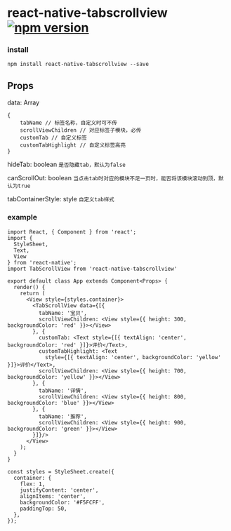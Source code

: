 # react-native-tabscrollview [![npm version](https://img.shields.io/npm/v/react-native-tabscrollview.svg?style=flat)](https://www.npmjs.com/package/react-native-tabscrollview)

### install
`npm install react-native-tabscrollview --save`

## Props
data: Array
```
{
    tabName // 标签名称，自定义时可不传
    scrollViewChildren // 对应标签子模块，必传
    customTab // 自定义标签
    customTabHighlight // 自定义标签高亮
}
```

hideTab: boolean
`是否隐藏tab，默认为false`

canScrollOut: boolean
`当点击tab时对应的模块不足一页时，能否将该模块滚动到顶，默认为true`

tabContainerStyle: style
`自定义tab样式`

### example
```
import React, { Component } from 'react';
import {
  StyleSheet,
  Text,
  View
} from 'react-native';
import TabScrollView from 'react-native-tabscrollview'

export default class App extends Component<Props> {
  render() {
    return (
      <View style={styles.container}>
        <TabScrollView data={[{
          tabName: '宝贝',
          scrollViewChildren: <View style={{ height: 300, backgroundColor: 'red' }}></View>
        }, {
          customTab: <Text style={[{ textAlign: 'center', backgroundColor: 'red' }]}>评价</Text>,
          customTabHighlight: <Text
            style={[{ textAlign: 'center', backgroundColor: 'yellow' }]}>评价</Text>,
          scrollViewChildren: <View style={{ height: 700, backgroundColor: 'yellow' }}></View>
        }, {
          tabName: '详情',
          scrollViewChildren: <View style={{ height: 800, backgroundColor: 'blue' }}></View>
        }, {
          tabName: '推荐',
          scrollViewChildren: <View style={{ height: 900, backgroundColor: 'green' }}></View>
        }]}/>
      </View>
    );
  }
}

const styles = StyleSheet.create({
  container: {
    flex: 1,
    justifyContent: 'center',
    alignItems: 'center',
    backgroundColor: '#F5FCFF',
    paddingTop: 50,
  },
});
```
